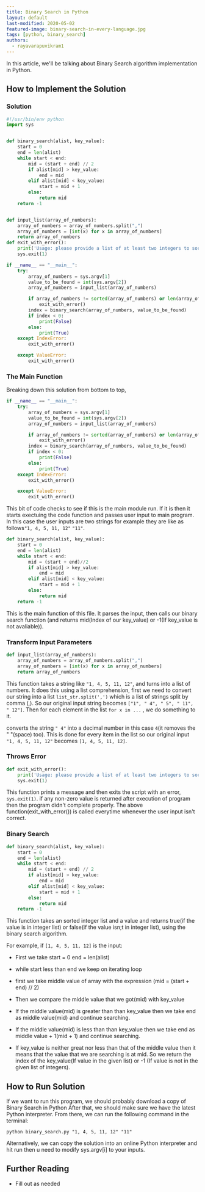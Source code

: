 ```yaml
---
title: Binary Search in Python
layout: default
last-modified: 2020-05-02
featured-image: binary-search-in-every-language.jpg
tags: [python, binary_search]
authors:
  - rayavarapuvikram1
---
```


In this article, we'll be talking about Binary Search algorithm implementation in Python.

## How to Implement the Solution

### Solution

```python
#!/usr/bin/env python
import sys


def binary_search(alist, key_value):
    start = 0
    end = len(alist)
    while start < end:
        mid = (start + end) // 2
        if alist[mid] > key_value:
            end = mid
        elif alist[mid] < key_value:
            start = mid + 1
        else:
            return mid
    return -1


def input_list(array_of_numbers):
    array_of_numbers = array_of_numbers.split(",")
    array_of_numbers = [int(x) for x in array_of_numbers]
    return array_of_numbers
def exit_with_error():
    print('Usage: please provide a list of at least two integers to sort in the format “1, 2, 3, 4, 5”')
    sys.exit(1)

if __name__ == "__main__":
    try:
        array_of_numbers = sys.argv[1]
        value_to_be_found = int(sys.argv[2])
        array_of_numbers = input_list(array_of_numbers)

        if array_of_numbers != sorted(array_of_numbers) or len(array_of_numbers) < 1:
            exit_with_error()
        index = binary_search(array_of_numbers, value_to_be_found)
        if index < 0:
            print(False)
        else:
            print(True)
    except IndexError:
        exit_with_error()

    except ValueError:
        exit_with_error()
```

### The Main Function

Breaking down this solution from bottom to top,

```python
if __name__ == "__main__":
    try:
        array_of_numbers = sys.argv[1]
        value_to_be_found = int(sys.argv[2])
        array_of_numbers = input_list(array_of_numbers)

        if array_of_numbers != sorted(array_of_numbers) or len(array_of_numbers) < 1:
			exit_with_error()
        index = binary_search(array_of_numbers, value_to_be_found)
        if index < 0:
            print(False)
        else:
            print(True)
    except IndexError:
		exit_with_error()

    except ValueError:
		exit_with_error()

```

This bit of code checks to see if this is the main module run. If it is then it starts exectuing the code
function and passes user input to main program. In this case the user inputs are two strings
for example they are like as follows`"1, 4, 5, 11, 12"` `"11"`.

```python
def binary_search(alist, key_value):
    start = 0
    end = len(alist)
    while start < end:
        mid = (start + end)//2
        if alist[mid] > key_value:
            end = mid
        elif alist[mid] < key_value:
            start = mid + 1
        else:
            return mid
    return -1

```

This is the main function of this file. It parses the input, then calls our binary search function
(and returns mid(Index of our key_value) or -1(If key_value is not avaliable)).

### Transform Input Parameters

```python
def input_list(array_of_numbers):
    array_of_numbers = array_of_numbers.split(",")
    array_of_numbers = [int(x) for x in array_of_numbers]
    return array_of_numbers
```

This function takes a string like `"1, 4, 5, 11, 12"`, and turns into a list of numbers.
It does this using a list comprehension, first we need to convert our string into a
list `list_str.split(',')` which is a list of strings split by comma (,). So our
original input string becomes `["1", " 4", " 5", " 11", " 12"]`.
Then for each element in the list `for x in ...` ,  we do something to it.

converts the string `" 4"` into a decimal number in this case `4`(it removes the " "(space) too). This is done
for every item in the list so our original input `"1, 4, 5, 11, 12"` becomes `[1, 4, 5, 11, 12]`.

### Throws Error

```python
def exit_with_error():
    print('Usage: please provide a list of at least two integers to sort in the format “1, 2, 3, 4, 5”')
    sys.exit(1)
```

This function prints a message and then exits the script with an error, `sys.exit(1)`.
if any non-zero value is returned after execution of program then the program didn't complete properly.
The above function(exit_with_error()) is called everytime whenever the user input isn't correct.

### Binary Search

```python
def binary_search(alist, key_value):
    start = 0
    end = len(alist)
    while start < end:
        mid = (start + end) // 2
        if alist[mid] > key_value:
            end = mid
        elif alist[mid] < key_value:
            start = mid + 1
        else:
            return mid
    return -1
```

This function takes an sorted integer list and a value and returns true(if the value is in integer list) or false(if the value isn;t in integer list),
using the binary search algorithm.

For example, if `[1, 4, 5, 11, 12]` is the input:

* First we take start = 0 end = len(alist)

* while start less than end we keep on iterating loop

* first we take middle value of array with the expression (mid = (start + end) // 2)

* Then we compare the middle value that we got(mid) with key_value

* If the middle value(mid) is greater than than key_value then we take end as middle value(mid) and continue searching.

* If the middle value(mid) is less than than key_value then we take end as middle value + 1(mid + 1) and continue searching.

* If key_value is neither great nor less than that of the middle value then it means that the value that we are searching is at mid. So we return the index of the key_value(If value in the given list) or -1 (If value is not in the given list of integers).

## How to Run Solution

If we want to run this program, we should probably download a copy of Binary Search in Python
After that, we should make sure we have the latest Python interpreter.
From there, we can run the following command in the terminal:

`python binary_search.py "1, 4, 5, 11, 12" "11"`

Alternatively, we can copy the solution into an online Python interpreter and hit run then u need to modify sys.argv[i] to your inputs.

## Further Reading

- Fill out as needed
